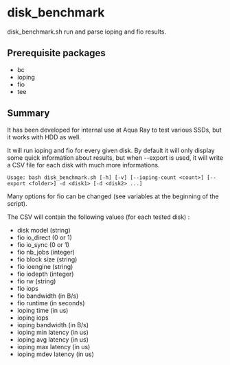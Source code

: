# disk_benchmark

disk_benchmark.sh run and parse ioping and fio results.

## Prerequisite packages
* bc
* ioping
* fio
* tee

## Summary

It has been developed for internal use at Aqua Ray to test various SSDs, but it works with HDD as well.

It will run ioping and fio for every given disk. By default it will only display some quick information about results, but when --export is used, it will write a CSV file for each disk with much more informations.

```
Usage: bash disk_benchmark.sh [-h] [-v] [--ioping-count <count>] [--export <folder>] -d <disk1> [-d <disk2> ...]
```

Many options for fio can be changed (see variables at the beginning of the script).

The CSV will contain the following values (for each tested disk) :
- disk model (string)
- fio io_direct (0 or 1)
- fio io_sync (0 or 1)
- fio nb_jobs (integer)
- fio block size (string)
- fio ioengine (string)
- fio iodepth (integer)
- fio rw (string)
- fio iops
- fio bandwidth (in B/s)
- fio runtime (in seconds)
- ioping time (in us)
- ioping iops
- ioping bandwidth (in B/s)
- ioping min latency (in us)
- ioping avg latency (in us)
- ioping max latency (in us)
- ioping mdev latency (in us)
